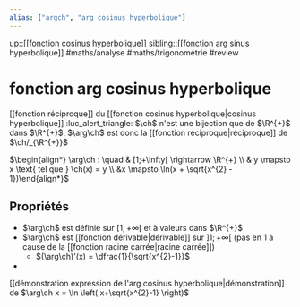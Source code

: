 ```yaml
---
alias: ["argch", "arg cosinus hyperbolique"]
---
```

up::[[fonction cosinus hyperbolique]]
sibling::[[fonction arg sinus hyperbolique]]
#maths/analyse #maths/trigonométrie #review 
# fonction arg cosinus hyperbolique
[[fonction réciproque]] du [[fonction cosinus hyperbolique|cosinus hyperbolique]]
:luc_alert_triangle: $\ch$ n'est une bijection que de $\R^{+}$ dans $\R^{+}$, $\arg\ch$ est donc la [[fonction réciproque|réciproque]] de $\ch/_{\R^{+}}$

$\begin{align*} \arg\ch : \quad & [1;+\infty[ \rightarrow \R^{+} \\ & y \mapsto x \text{ tel que } \ch(x) = y \\ &x \mapsto \ln(x + \sqrt{x^{2} - 1})\end{align*}$


## Propriétés

 - $\arg\ch$ est définie sur $[1; +\infty[$ et à valeurs dans $\R^{+}$
 - $\arg\ch$ est [[fonction dérivable|dérivable]] sur $]1;+\infty[$ (pas en 1 à cause de la [[fonction racine carrée|racine carrée]])
     - $(\arg\ch)'(x) = \dfrac{1}{\sqrt{x^{2}-1}}$
 - 

[[démonstration expression de l'arg cosinus hyperbolique|démonstration]] de $\arg\ch x = \ln \left( x+\sqrt{x^{2}-1} \right)$
